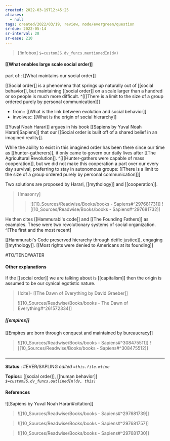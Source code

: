 ```yaml
---
created: 2022-03-19T12:45:25 
aliases:
  - null
tags: created/2022/03/19, review, node/evergreen/question
sr-due: 2022-05-14
sr-interval: 28
sr-ease: 210
---
```

> [!infobox]
`$=customJS.dv_funcs.mentionedIn(dv)`

#### [[What enables large scale social order]] 

part of:: [[What maintains our social order]]

[[Social order]] is a phenomena that springs up naturally out of [[social behavior]],
but maintaining [[social order]] on a scale larger than a hundred or so people is much more difficult.
^[[[There is a limit to the size of a group ordered purely by personal communication]]]

- from:: [[What is the link between evolution and social behavior]]
- involves:: [[What is the origin of social hierarchy]]

[[Yuval Noah Harari]] argues in his book [[Sapiens by Yuval Noah Harari|Sapiens]] that our [[Social order is built off of a shared belief in an imagined reality]].

While the ability to exist in this imagined order has been there since our time as [[hunter-gatherers]],
it only came to govern our daily lives after [[The Agricultural Revolution]].
^[[[Hunter-gathers were capable of mass cooperation]], but we did not make this cooperation a part over our every day survival, preferring to stay in autonomous groups: [[There is a limit to the size of a group ordered purely by personal communication]]]

Two solutions are proposed by Harari, [[mythology]] and [[cooperation]].

> [!masonry]
>  > ![[10_Sources/Readwise/Books/books - Sapiens#^297681731]]
>  > ![[10_Sources/Readwise/Books/books - Sapiens#^297681732]]

He then cites [[Hammurabi's code]] and [[The Founding Fathers]] as examples. 
These were two revolutionary systems of social organization.
^[The first and the most recent]

[[Hammurabi's Code preserved hierarchy through deific justice]], engaging [[mythology]].
[[Most rights were denied to Americans at its founding]]

#TO/TEND/WATER 

#### Other explanations

If the [[social order]] we are talking about is [[capitalism]] then the origin is assumed to be our cynical egotistic nature. 

> [!cite]- [[The Dawn of Everything by David Graeber]]
> 
> ![[10_Sources/Readwise/Books/books - The Dawn of Everything#^261572334]]

##### [[empires]]

[[Empires are born through conquest and maintained by bureaucracy]]

> ![[10_Sources/Readwise/Books/books - Sapiens#^308475511]]
> ![[10_Sources/Readwise/Books/books - Sapiens#^308475512]]


### <hr class="footnote"/>

**Status**:: #EVER/SAPLING 
*edited `=this.file.mtime`*

**Topics**:: [[social order]], [[human behavior]]
*`$=customJS.dv_funcs.outlinedIn(dv, this)`*

#### References

![[Sapiens by Yuval Noah Harari#citation]]

> ![[10_Sources/Readwise/Books/books - Sapiens#^297681739]]

> ![[10_Sources/Readwise/Books/books - Sapiens#^297681757]]

> ![[10_Sources/Readwise/Books/books - Sapiens#^297681730]]
